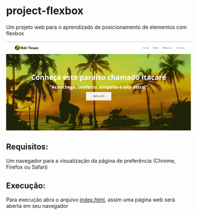 # project-flexbox
Um projeto web para o aprendizado de posicionamento de elementos com flexbox

![home](img/screenshoot.png)

## Requisitos: 
Um navegador para a visualização da página de preferência (Chrome, Firefox ou Safari)

## Execução:
Para execução abra o arquivo [index.html](index.html), assim uma página web será aberta em seu navegador

